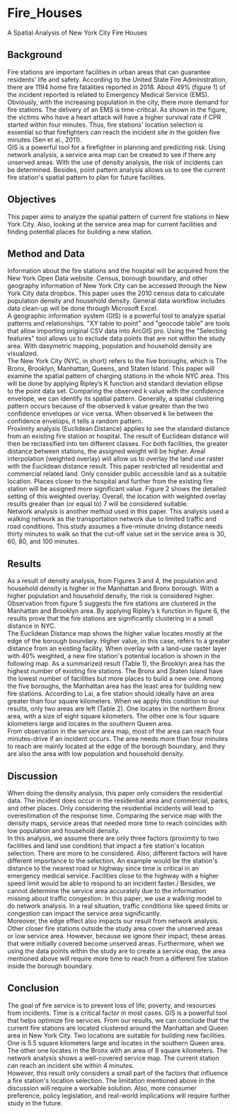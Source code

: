 # Fire_Houses
A Spatial Analysis of New York City Fire Houses


## Background
Fire stations are important facilities in urban areas that can guarantee residents' life and safety. According to the United
State Fire Administration, there are 1194 home fire fatalities reported in 2018. About 49% (figure 1) of the incident reported is related to Emergency Medical Service (EMS). Obviously, with the increasing population in the city, there more demand for fire stations. The delivery of an EMS is time-critical. As shown in the figure, the victims who have a heart attack will have a higher survival rate if CPR started within four minutes. Thus, fire stations' location selection is essential so that firefighters can reach the incident site in the golden five minutes (Sen et al., 2011).\
GIS is a powerful tool for a firefighter in planning and predicting risk. Using network analysis, a service area map can be created to see if there any unserved areas. With the use of density analysis, the risk of incidents can be determined. Besides, point pattern analysis allows us to see the current fire station's spatial pattern to plan for future facilities.

## Objectives
This paper aims to analyze the spatial pattern of current fire stations in New York City. Also, looking at the service area map for current facilities and finding potential places for building a new station.

## Method and Data
Information about the fire stations and the hospital will be acquired from the New York Open Data website. Census, borough boundary, and other geography information of New York City can be accessed through the New York City data dropbox. This paper uses the 2010 census data to calculate population density and household density. General data workflow includes data clean-up will be done through Microsoft Excel.\
A geographic information system (GIS) is a powerful tool to analyze spatial patterns and relationships. "XY table to point" and "geocode table" are tools that allow importing original CSV data into ArcGIS pro. Using the "Selecting features" tool allows us to exclude data points that are not within the study area. With dasymetric mapping, population and household density are visualized.\
The New York City (NYC, in short) refers to the five boroughs, which is The Bronx, Brooklyn, Manhattan, Queens, and Staten Island. This paper will examine the spatial pattern of charging stations in the whole NYC area. This will be done by applying Ripley’s K function and standard deviation ellipse to the point data set. Comparing the observed k value with the confidence envelope, we can identify its spatial pattern. Generally, a spatial clustering pattern occurs because of the observed k value greater than the two confidence envelopes or vice versa. When observed k lie between the confidence envelops, it tells a random pattern.\
Proximity analysis (Euclidean Distance) applies to see the standard distance from an existing fire station or hospital. The result of  Euclidean distance will then be reclassified into ten different classes. For both facilities, the greater distance between stations, the assigned weight will be higher. Areal interpolation (weighted overlay) will allow us to overlay the land use raster with the Euclidean distance result. This paper restricted all residential and commercial related land. Only consider public accessible land as a suitable location. Places closer to the hospital and further from the existing fire station will be assigned more significant value. Figure 2 shows the detailed setting of this weighted overlay. Overall, the location with weighted overlay results greater than (or equal to) 7 will be considered suitable.\
Network analysis is another method used in this paper. This analysis used a walking network as the transportation network due to limited traffic and road conditions. This study assumes a five-minute driving distance needs thirty minutes to walk so that the cut-off value set in the service area is 30, 60, 80, and 100 minutes.


## Results
As a result of density analysis, from Figures 3 and 4, the population and household density is higher in the Manhattan and Bronx borough. With a higher population and household density, the risk is considered higher. Observation from figure 5 suggests the fire stations are clustered in the Manhattan and Brooklyn area. By applying Ripley’s k function in figure 6, the results prove that the fire stations are significantly clustering in a small distance in NYC.\
The Euclidean Distance map shows the higher value locates mostly at the edge of the borough boundary. Higher value, in this case, refers to a greater distance from an existing facility. When overlay with a land-use raster layer with 40% weighted, a new fire station's potential location is shown in the following map. As a summarized result (Table 1), the Brooklyn area has the highest number of existing fire stations. The Bronx and Staten Island have the lowest number of facilities but more places to build a new one. Among the five boroughs, the Manhattan area has the least area for building new fire stations. According to Lai, a fire station should ideally have an area greater than four square kilometers. When we apply this condition to our results, only two areas are left (Table 2). One locates in the northern Bronx area, with a size of eight square kilometers. The other one is four square kilometers large and locates in the southern Queen area.\
From observation in the service area map, most of the area can reach four minutes-drive if an incident occurs. The area needs more than four minutes to reach are mainly located at the edge of the borough boundary, and they are also the area with low population and household density.

## Discussion
When doing the density analysis, this paper only considers the residential data. The incident does occur in the residential area and commercial, parks, and other places. Only considering the residential incidents will lead to overestimation of the response time. Comparing the service map with the density maps, service areas that needed more time to reach coincides with low population and household density.\
In this analysis, we assume there are only three factors (proximity to two facilities and land use condition) that impact a fire station's location selection. There are more to be considered. Also, different factors will have different importance to the selection. An example would be the station's distance to the nearest road or highway since time is critical in an emergency medical service. Facilities close to the highway with a higher speed limit would be able to respond to an incident faster./ 
Besides, we cannot determine the service area accurately due to the information missing about traffic congestion. In this paper, we use a walking model to do network analysis. In a real situation, traffic conditions like speed limits or congestion can impact the service area significantly.\
Moreover, the edge effect also impacts our result from network analysis. Other closer fire stations outside the study area cover the unserved areas or low service area. However, because we ignore their impact, these areas that were initially covered become unserved areas. Furthermore, when we using the data points within the study are to create a service map, the area mentioned above will require more time to reach from a different fire station inside the borough boundary.

## Conclusion
The goal of fire service is to prevent loss of life, poverty, and resources from incidents. Time is a critical factor in most cases. GIS is a powerful tool that helps optimize fire services. From our results, we can conclude that the current fire stations are located clustered around the Manhattan and Queen area in New York City. Two locations are suitable for building new facilities. One is 5.5 square kilometers large and locates in the southern Queen area. The other one locates in the Bronx with an area of 8 square kilometers. The network analysis shows a well-covered service map. The current station can reach an incident site within 4 minutes.\
However, this result only considers a small part of the factors that influence a fire station's location selection. The limitation mentioned above in the discussion will require a workable solution. Also, more consumer preference, policy legislation, and real-world implications will require further study in the future.







